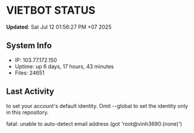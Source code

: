 # VIETBOT STATUS
**Updated**: Sat Jul 12 01:56:27 PM +07 2025

## System Info
- IP: 103.77.172.150
- Uptime: up 6 days, 17 hours, 43 minutes
- Files: 24651

## Last Activity

to set your account's default identity.
Omit --global to set the identity only in this repository.

fatal: unable to auto-detect email address (got 'root@vinh3690.(none)')
